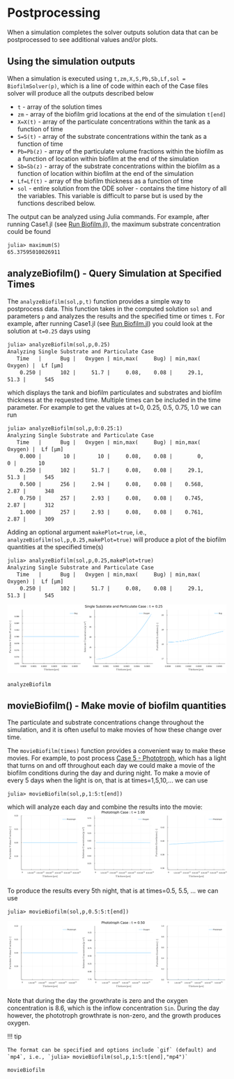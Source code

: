 # Postprocessing
When a simulation completes the solver outputs solution data that can be postprocessed to see additional values and/or plots. 

## Using the simulation outputs

When a simulation is executed using `t,zm,X,S,Pb,Sb,Lf,sol = BiofilmSolver(p)`, which is a line of code within each of the Case files solver will produce all the outputs described below
- `t` - array of the solution times
- `zm` - array of the biofilm grid locations at the end of the simulation `t[end]`
- `X=X(t)` - array of the particulate concentrations within the tank as a function of time
- `S=S(t)` - array of the substrate concentrations within the tank as a function of time
- `Pb=Pb(z)` - array of the particulate volume fractions within the biofilm as a function of location within biofilm at the end of the simulation
- `Sb=Sb(z)` - array of the substrate concentrations within the biofilm as a function of location within biofilm at the end of the simulation
- `Lf=Lf(t)` - array of the biofilm thickness as a function of time
- `sol` - entire solution from the ODE solver - contains the time history of all the variables.  This variable is difficult to parse but is used by the functions described below.

The output can be analyzed using Julia commands.  For example, after running Case1.jl (see [Run Biofilm.jl](@ref)), the maximum substrate concentration could be found 
```
julia> maximum(S)
65.37595010026911
```

## analyzeBiofilm() - Query Simulation at Specified Times

The `analyzeBiofilm(sol,p,t)` function provides a simple way to postprocess data.  This function takes in the computed solution `sol` and parameters `p` and analyzes the results and the specified time or times `t`.  For example, after running Case1.jl (see [Run Biofilm.jl](@ref)) you could look at the solution at `t=0.25` days using
```
julia> analyzeBiofilm(sol,p,0.25)
Analyzing Single Substrate and Particulate Case
   Time   |      Bug |   Oxygen | min,max(     Bug) | min,max(  Oxygen) |  Lf [μm] 
    0.250 |      102 |     51.7 |     0.08,    0.08 |     29.1,    51.3 |      545
```
which displays the tank and biofilm particulates and substrates and biofilm thickness at the requested time.  Multiple times can be included in the time parameter.  For example to get the values at t=0, 0.25, 0.5, 0.75, 1.0 we can run
```
julia> analyzeBiofilm(sol,p,0:0.25:1)
Analyzing Single Substrate and Particulate Case
   Time   |      Bug |   Oxygen | min,max(     Bug) | min,max(  Oxygen) |  Lf [μm] 
    0.000 |       10 |       10 |     0.08,    0.08 |        0,       0 |       10
    0.250 |      102 |     51.7 |     0.08,    0.08 |     29.1,    51.3 |      545
    0.500 |      256 |     2.94 |     0.08,    0.08 |    0.568,    2.87 |      348
    0.750 |      257 |     2.93 |     0.08,    0.08 |    0.745,    2.87 |      312
    1.000 |      257 |     2.93 |     0.08,    0.08 |    0.761,    2.87 |      309
```

Adding an optional argument `makePlot=true`, i.e., `analyzeBiofilm(sol,p,0.25,makePlot=true)` will produce a plot of the biofilm quantities at the specified time(s)
```
julia> analyzeBiofilm(sol,p,0.25,makePlot=true)
Analyzing Single Substrate and Particulate Case
   Time   |      Bug |   Oxygen | min,max(     Bug) | min,max(  Oxygen) |  Lf [μm] 
    0.250 |      102 |     51.7 |     0.08,    0.08 |     29.1,    51.3 |      545
```
![Plots from analyzeBiofilm](images/postprocess.svg)


```@docs
analyzeBiofilm
```

## movieBiofilm() - Make movie of biofilm quantities

The particulate and substrate concentrations change throughout the simulation, and it is often useful to make movies of how these change over time.  

The `movieBiofilm(times)` function provides a convenient way to make these movies. For example, to post process [Case 5 - Phototroph](#ref), which has a light that turns on and off throughout each day we could make a movie of the biofilm conditions during the day and during night.  To make a movie of every 5 days when the light is on, that is at times=1,5,10,... we can use
```
julia> movieBiofilm(sol,p,1:5:t[end])
```
which will analyze each day and combine the results into the movie:
![phototroph during day](images/phototroph_day.gif)

To produce the results every 5th night, that is at times=0.5, 5.5, ... we can use
```
julia> movieBiofilm(sol,p,0.5:5:t[end])
```
![phototroph during day](images/phototroph_night.gif)

Note that during the day the growthrate is zero and the oxygen concentration is 8.6, which is the inflow concentration `Sin`.  During the day however, the phototroph growthrate is non-zero, and the growth produces oxygen. 

!!! tip

    The format can be specified and options include `gif` (default) and `mp4`, i.e., `julia> movieBiofilm(sol,p,1:5:t[end],"mp4")`

```@docs
movieBiofilm
```